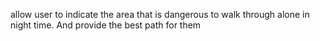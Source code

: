 allow user to indicate the area that is dangerous to walk through alone in night time. And provide the best path for them